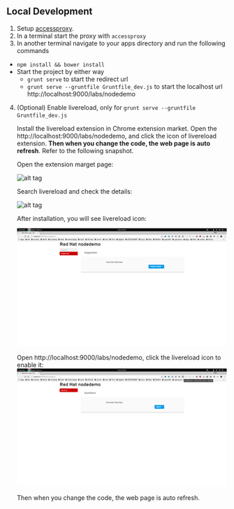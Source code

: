 ## Local Development

1. Setup [accessproxy](https://github.com/redhataccess/accessproxy).
2. In a terminal start the proxy with `accessproxy`
3. In another terminal navigate to your apps directory and run the following commands
  - `npm install && bower install`
  - Start the project by either way
    - `grunt serve` to start the redirect url
    - `grunt serve --gruntfile Gruntfile_dev.js` to start the localhost url http://localhost:9000/labs/nodedemo
4. (Optional) Enable livereload, only for `grunt serve --gruntfile Gruntfile_dev.js`

    Install the livereload extension in Chrome extension market.
    Open the http://localhost:9000/labs/nodedemo, and click the icon of livereload extension. **Then when you change the code, the web page is auto refresh**. Refer to the following snapshot.
    
    
    Open the extension marget page: 
    
    ![alt tag](readme_picture/step1.png)
    
    
    Search livereload and check the details: 
    
    ![alt tag](readme_picture/step2.png)
    
    
    After installation, you will see livereload icon: 
    
    ![alt tag](readme_picture/guided1.png)
    
    
    Open http://localhost:9000/labs/nodedemo, click the livereload icon to enable it: 
    ![alt tag](readme_picture/guided2.png)
    
    Then when you change the code, the web page is auto refresh.